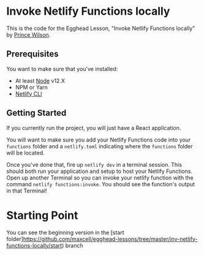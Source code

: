 # Invoke Netlify Functions locally

This is the code for the Egghead Lesson, "Invoke Netlify Functions locally"
by [Prince Wilson](https://twitter.com/maxcell).

## Prerequisites

You want to make sure that you've installed:

- At least [Node](https://nodejs.org/en/) v12.X
- NPM or Yarn
- [Netlify CLI](https://github.com/netlify/cli)

## Getting Started

If you currently run the project, you will just have a React application.

You will want to make sure you add your Netlify Functions code into your `functions`
folder and a `netlify.toml` indicating where the `functions` folder will be located.

Once you've done that, fire up `netlify dev` in a terminal session. This should both
run your application and setup to host your Netlify Functions. Open up another Terminal
so you can invoke your netlify function with the command `netlify functions:invoke`.
You should see the function's output in that Terminal!

# Starting Point

You can see the beginning version in the [start folder]https://github.com/maxcell/egghead-lessons/tree/master/inv-netlify-functions-locally/start) branch
